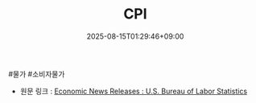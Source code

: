 ﻿---
title: "CPI"
date: 2025-08-15T01:29:46+09:00
lastmod: 2025-08-15T01:29:46+09:00
type: docs
sidebar:
  open: true
weight: 2
---
<div style="display:none">
  <meta property="article:published_time" content="2025-08-14T16:29:46Z" />
  <meta property="article:modified_time" content="2025-08-14T16:29:46Z" />
</div>
#물가 #소비자물가

- 원문 링크 : [Economic News Releases : U.S. Bureau of Labor Statistics](https://www.bls.gov/bls/newsrels.htm)
